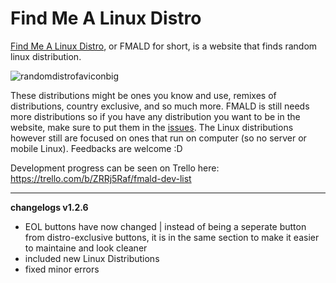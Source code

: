 # Find Me A Linux Distro
[Find Me A Linux Distro]("https://www.fmald.net"), or FMALD for short, is a website that finds random linux distribution. 

![randomdistrofaviconbig](https://user-images.githubusercontent.com/65854891/114965351-62da4500-9eab-11eb-8f6c-47671ce58741.png)

These distributions might be ones you know and use, remixes of distributions, country exclusive, and so much more. FMALD is still needs more distributions so if you have any distribution you want to be in the website, make sure to put them in the [issues](https://github.com/KripC2160/findmealinuxdistro/issues). The Linux distributions however still are focused on ones that run on computer (so no server or mobile Linux). 
Feedbacks are welcome :D 

Development progress can be seen on Trello here: https://trello.com/b/ZRRj5Raf/fmald-dev-list

----
**changelogs v1.2.6** 

- EOL buttons have now changed | instead of being a seperate button from distro-exclusive buttons, it is in the same section to make it easier to maintaine and look cleaner 
- included new Linux Distributions 
- fixed minor errors 

